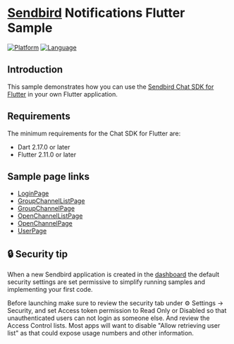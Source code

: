 # [Sendbird](https://sendbird.com) Notifications Flutter Sample

[![Platform](https://img.shields.io/badge/platform-flutter-blue)](https://flutter.dev/)
[![Language](https://img.shields.io/badge/language-dart-blue)](https://dart.dev/)

## Introduction

This sample demonstrates how you can use the [Sendbird Chat SDK for Flutter](https://github.com/sendbird/sendbird-chat-sdk-flutter) in your own Flutter application.

## Requirements

The minimum requirements for the Chat SDK for Flutter are:

- Dart 2.17.0 or later
- Flutter 2.11.0 or later

## Sample page links

- [LoginPage](https://github.com/sendbird/sendbird-chat-sample-flutter/blob/master/lib/page/login_page.dart)
- [GroupChannelListPage](https://github.com/sendbird/sendbird-chat-sample-flutter/blob/master/lib/page/channel/group_channel/group_channel_list_page.dart)
- [GroupChannelPage](https://github.com/sendbird/sendbird-chat-sample-flutter/blob/master/lib/page/channel/group_channel/group_channel_page.dart)
- [OpenChannelListPage](https://github.com/sendbird/sendbird-chat-sample-flutter/blob/master/lib/page/channel/open_channel/open_channel_list_page.dart)
- [OpenChannelPage](https://github.com/sendbird/sendbird-chat-sample-flutter/blob/master/lib/page/channel/open_channel/open_channel_page.dart)
- [UserPage](https://github.com/sendbird/sendbird-chat-sample-flutter/blob/master/lib/page/user/user_page.dart)

## 🔒 Security tip

When a new Sendbird application is created in the [dashboard](https://dashboard.sendbird.com) the default security settings are set permissive to simplify running samples and implementing your first code.

Before launching make sure to review the security tab under ⚙️ Settings -> Security, and set Access token permission to Read Only or Disabled so that unauthenticated users can not login as someone else. And review the Access Control lists. Most apps will want to disable "Allow retrieving user list" as that could expose usage numbers and other information.
